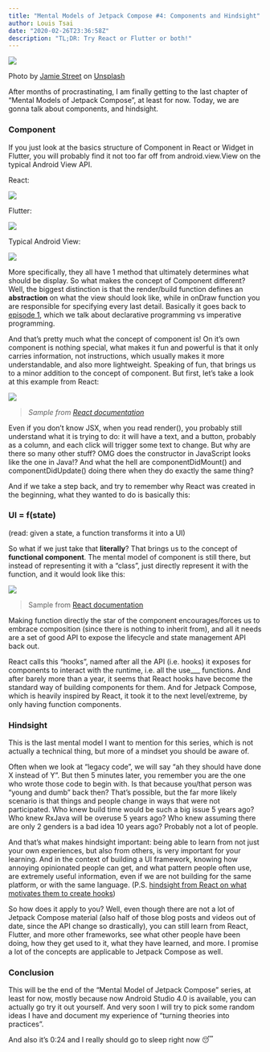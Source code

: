 ```yaml
---
title: "Mental Models of Jetpack Compose #4: Components and Hindsight"
author: Louis Tsai
date: "2020-02-26T23:36:58Z"
description: "TL;DR: Try React or Flutter or both!"
---
```


![](./direction.jpg)<figcaption>Photo by <a href="https://unsplash.com/@jamie452?utm_source=medium&amp;utm_medium=referral">Jamie Street</a> on <a href="https://unsplash.com?utm_source=medium&amp;utm_medium=referral">Unsplash</a></figcaption>

After months of procrastinating, I am finally getting to the last chapter of “Mental Models of Jetpack Compose”, at least for now. Today, we are gonna talk about components, and hindsight.

### Component

If you just look at the basics structure of Component in React or Widget in Flutter, you will probably find it not too far off from android.view.View on the typical Android View API.

React:

![](./react-component.png)

Flutter:

![](./flutter-widget.png)

Typical Android View:

![](./android-view.png)

More specifically, they all have 1 method that ultimately determines what should be display. So what makes the concept of Component different? Well, the biggest distinction is that the render/build function defines an **abstraction** on what the view should look like, while in onDraw function you are responsible for specifying every last detail. Basically it goes back to [episode 1](https://dev.to/louis993546/mental-models-of-jetpack-compose-1-state-programming-models-20eh), which we talk about declarative programming vs imperative programming.

And that’s pretty much what the concept of component is! On it’s own component is nothing special, what makes it fun and powerful is that it only carries information, not instructions, which usually makes it more understandable, and also more lightweight. Speaking of fun, that brings us to a minor addition to the concept of component. But first, let’s take a look at this example from React:

![](./react-classes.png)

> _Sample from_ [_React documentation_](https://reactjs.org/docs/hooks-overview.html)

Even if you don’t know JSX, when you read render(), you probably still understand what it is trying to do: it will have a text, and a button, probably as a column, and each click will trigger some text to change. But why are there so many other stuff? OMG does the constructor in JavaScript looks like the one in Java!? And what the hell are componentDidMount() and componentDidUpdate() doing there when they do exactly the same thing?

And if we take a step back, and try to remember why React was created in the beginning, what they wanted to do is basically this:

### UI = f(state)

(read: given a state, a function transforms it into a UI)

So what if we just take that **literally**? That brings us to the concept of **functional component**. The mental model of component is still there, but instead of representing it with a “class”, just directly represent it with the function, and it would look like this:

![](./react-hooks.png)

> Sample from [React documentation](https://reactjs.org/docs/hooks-overview.html)

Making function directly the star of the component encourages/forces us to embrace composition (since there is nothing to inherit from), and all it needs are a set of good API to expose the lifecycle and state management API back out.

React calls this “hooks”, named after all the API (i.e. hooks) it exposes for components to interact with the runtime, i.e. all the use\_\_\_ functions. And after barely more than a year, it seems that React hooks have become the standard way of building components for them. And for Jetpack Compose, which is heavily inspired by React, it took it to the next level/extreme, by only having function components.

### Hindsight

This is the last mental model I want to mention for this series, which is not actually a technical thing, but more of a mindset you should be aware of.

Often when we look at “legacy code”, we will say “ah they should have done X instead of Y”. But then 5 minutes later, you remember you are the one who wrote those code to begin with. Is that because you/that person was “young and dumb” back then? That’s possible, but the far more likely scenario is that things and people change in ways that were not participated. Who knew build time would be such a big issue 5 years ago? Who knew RxJava will be overuse 5 years ago? Who knew assuming there are only 2 genders is a bad idea 10 years ago? Probably not a lot of people.

And that’s what makes hindsight important: being able to learn from not just your own experiences, but also from others, is very important for your learning. And in the context of building a UI framework, knowing how annoying opinionated people can get, and what pattern people often use, are extremely useful information, even if we are not building for the same platform, or with the same language. (P.S. [hindsight from React on what motivates them to create hooks](https://reactjs.org/docs/hooks-intro.html#motivation))

So how does it apply to you? Well, even though there are not a lot of Jetpack Compose material (also half of those blog posts and videos out of date, since the API change so drastically), you can still learn from React, Flutter, and more other frameworks, see what other people have been doing, how they get used to it, what they have learned, and more. I promise a lot of the concepts are applicable to Jetpack Compose as well.

### Conclusion

This will be the end of the “Mental Model of Jetpack Compose” series, at least for now, mostly because now Android Studio 4.0 is available, you can actually go try it out yourself. And very soon I will try to pick some random ideas I have and document my experience of “turning theories into practices”.

And also it’s 0:24 and I really should go to sleep right now 😴